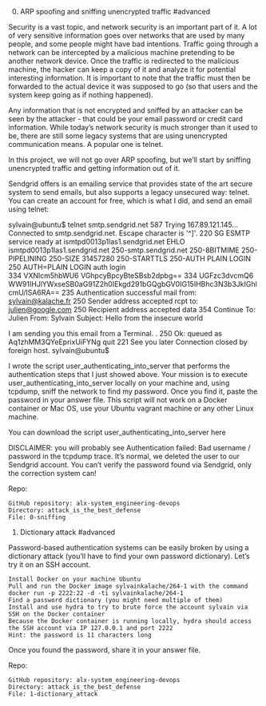 
0. ARP spoofing and sniffing unencrypted traffic
#advanced

Security is a vast topic, and network security is an important part of it. A lot of very sensitive information goes over networks that are used by many people, and some people might have bad intentions. Traffic going through a network can be intercepted by a malicious machine pretending to be another network device. Once the traffic is redirected to the malicious machine, the hacker can keep a copy of it and analyze it for potential interesting information. It is important to note that the traffic must then be forwarded to the actual device it was supposed to go (so that users and the system keep going as if nothing happened).

Any information that is not encrypted and sniffed by an attacker can be seen by the attacker - that could be your email password or credit card information. While today’s network security is much stronger than it used to be, there are still some legacy systems that are using unencrypted communication means. A popular one is telnet.

In this project, we will not go over ARP spoofing, but we’ll start by sniffing unencrypted traffic and getting information out of it.

Sendgrid offers is an emailing service that provides state of the art secure system to send emails, but also supports a legacy unsecured way: telnet. You can create an account for free, which is what I did, and send an email using telnet:

sylvain@ubuntu$ telnet smtp.sendgrid.net 587
Trying 167.89.121.145...
Connected to smtp.sendgrid.net.
Escape character is '^]'.
220 SG ESMTP service ready at ismtpd0013p1las1.sendgrid.net
EHLO ismtpd0013p1las1.sendgrid.net
250-smtp.sendgrid.net
250-8BITMIME
250-PIPELINING
250-SIZE 31457280
250-STARTTLS
250-AUTH PLAIN LOGIN
250 AUTH=PLAIN LOGIN
auth login           
334 VXNlcm5hbWU6
VGhpcyBpcyBteSBsb2dpbg==
334 UGFzc3dvcmQ6
WW91IHJlYWxseSB0aG91Z2h0IEkgd291bGQgbGV0IG15IHBhc3N3b3JkIGhlcmU/ISA6RA==
235 Authentication successful
mail from: sylvain@kalache.fr
250 Sender address accepted
rcpt to: julien@google.com
250 Recipient address accepted
data
354 Continue
To: Julien
From: Sylvain
Subject: Hello from the insecure world

I am sending you this email from a Terminal.
.
250 Ok: queued as Aq1zhMM3QYeEprixUiFYNg
quit
221 See you later
Connection closed by foreign host.
sylvain@ubuntu$ 

I wrote the script user_authenticating_into_server that performs the authentication steps that I just showed above. Your mission is to execute user_authenticating_into_server locally on your machine and, using tcpdump, sniff the network to find my password. Once you find it, paste the password in your answer file. This script will not work on a Docker container or Mac OS, use your Ubuntu vagrant machine or any other Linux machine.

You can download the script user_authenticating_into_server here

DISCLAIMER: you will probably see Authentication failed: Bad username / password in the tcpdump trace. It’s normal, we deleted the user to our Sendgrid account. You can’t verify the password found via Sendgrid, only the correction system can!

Repo:

    GitHub repository: alx-system_engineering-devops
    Directory: attack_is_the_best_defense
    File: 0-sniffing

1. Dictionary attack
#advanced

Password-based authentication systems can be easily broken by using a dictionary attack (you’ll have to find your own password dictionary). Let’s try it on an SSH account.

    Install Docker on your machine Ubuntu
    Pull and run the Docker image sylvainkalache/264-1 with the command docker run -p 2222:22 -d -ti sylvainkalache/264-1
    Find a password dictionary (you might need multiple of them)
    Install and use hydra to try to brute force the account sylvain via SSH on the Docker container
    Because the Docker container is running locally, hydra should access the SSH account via IP 127.0.0.1 and port 2222
    Hint: the password is 11 characters long

Once you found the password, share it in your answer file.

Repo:

    GitHub repository: alx-system_engineering-devops
    Directory: attack_is_the_best_defense
    File: 1-dictionary_attack



